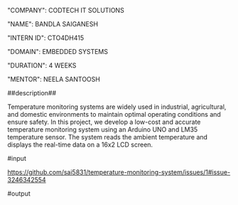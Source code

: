 "COMPANY": CODTECH IT SOLUTIONS

"NAME": BANDLA SAIGANESH

"INTERN ID": CTO4DH415

"DOMAIN": EMBEDDED SYSTEMS

"DURATION": 4 WEEKS

"MENTOR": NEELA SANTOOSH

##description##

Temperature monitoring systems are widely used in industrial, agricultural, and domestic environments to maintain optimal operating conditions and ensure safety. In this project, we develop a low-cost and accurate temperature monitoring system using an Arduino UNO and LM35 temperature sensor. The system reads the ambient temperature and displays the real-time data on a 16x2 LCD screen.

#input

https://github.com/sai5831/temperature-monitoring-system/issues/1#issue-3246342554

#output

